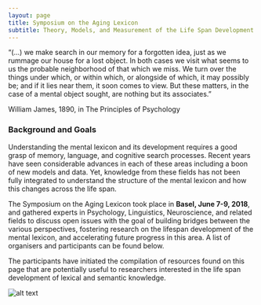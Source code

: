 ```yaml
---
layout: page
title: Symposium on the Aging Lexicon
subtitle: Theory, Models, and Measurement of the Life Span Development of the Mental Lexicon
---
```

 
“(...) we make search in our memory for a forgotten idea, just as we rummage our house for a lost object. In both cases we visit what seems to us the probable neighborhood of that which we miss. We turn over the things under which, or within which, or alongside of which, it may possibly be; and if it lies near them, it soon comes to view. But these matters, in the case of a mental object sought, are nothing but its associates.”

William James, 1890, in The Principles of Psychology

### Background and Goals

Understanding the mental lexicon and its development requires a good grasp of memory, language, and cognitive search processes. Recent years have seen considerable advances in each of these areas including a boon of new models and data. Yet, knowledge from these fields has not been fully integrated to understand the structure of the mental lexicon and how this changes across the life span.

The Symposium on the Aging Lexicon took place in <b>Basel, June 7-9, 2018</b>, and gathered experts in Psychology, Linguistics, Neuroscience, and related fields to discuss open issues with the goal of building bridges between the various perspectives, fostering research on the lifespan development of the mental lexicon, and accelerating future progress in this area. A list of organisers and participants can be found below.

The participants have initiated the compilation of resources found on this page that are potentially useful to researchers interested in the life span development of lexical and semantic knowledge.

![alt text](https://psychologie.unibas.ch/fileadmin/_processed_/7/f/csm_Group_5d17c4269c.jpg?1529921429)
